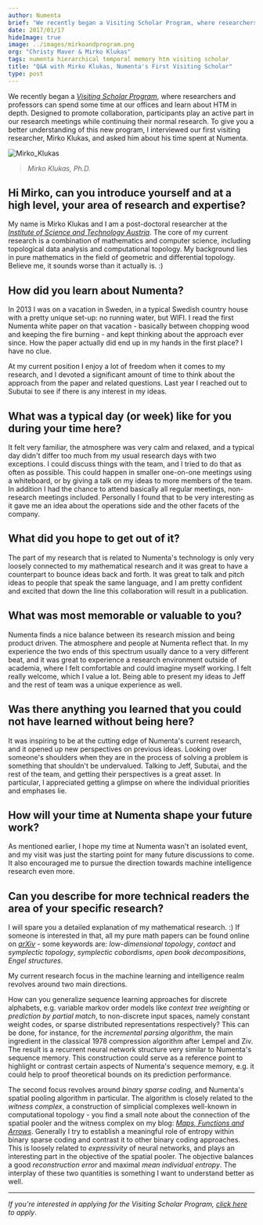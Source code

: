 ```yaml
---
author: Numenta
brief: "We recently began a Visiting Scholar Program, where researchers and professors can spend some time at our offices and learn about HTM in depth.  Designed to promote collaboration, participants play an active part in our research meetings while continuing their normal research.  To give you a better understanding of this new program, I interviewed our first visiting researcher, Mirko Klukas, and asked him about his time spent at Numenta. "
date: 2017/01/17
hideImage: true
image: ../images/mirkoandprogram.png
org: "Christy Maver & Mirko Klukas"
tags: numenta hierarchical temporal memory htm visiting scholar
title: "Q&A with Mirko Klukas, Numenta's First Visiting Scholar"
type: post
---
```


We recently began a [*Visiting Scholar
Program*](/company/careers-and-team/careers/visiting-scholar-program/),
where researchers and professors can spend some time at our offices and
learn about HTM in depth. Designed to promote collaboration,
participants play an active part in our research meetings while
continuing their normal research. To give you a better understanding of
this new program, I interviewed our first visiting researcher, Mirko
Klukas, and asked him about his time spent at Numenta.

![Mirko_Klukas](../images/mirko.png)

> *Mirko Klukas, Ph.D.*

## Hi Mirko, can you introduce yourself and at a high level, your area of research and expertise?

My name is Mirko Klukas and I am a post-doctoral researcher at the
[*Institute of Science and Technology Austria*](https://ist.ac.at/). The
core of my current research is a combination of mathematics and computer
science, including topological data analysis and computational topology.
My background lies in pure mathematics in the field of geometric and
differential topology. Believe me, it sounds worse than it actually is. :)

## How did you learn about Numenta?

In 2013 I was on a vacation in Sweden, in a typical Swedish country
house with a pretty unique set-up: no running water, but WIFI. I read
the first Numenta white paper on that vacation - basically between
chopping wood and keeping the fire burning - and kept thinking about the
approach ever since. How the paper actually did end up in my hands in
the first place? I have no clue.

At my current position I enjoy a lot of freedom when it comes to my
research, and I devoted a significant amount of time to think about the
approach from the paper and related questions. Last year I reached out
to Subutai to see if there is any interest in my ideas.

## What was a typical day (or week) like for you during your time here?

It felt very familiar, the atmosphere was very calm and relaxed, and a
typical day didn't differ too much from my usual research days with two
exceptions. I could discuss things with the team, and I tried to do that
as often as possible. This could happen in smaller one-on-one meetings
using a whiteboard, or by giving a talk on my ideas to more members of
the team. In addition I had the chance to attend basically all regular
meetings, non-research meetings included. Personally I found that to be
very interesting as it gave me an idea about the operations side and the
other facets of the company.

## What did you hope to get out of it?

The part of my research that is related to Numenta's technology is only
very loosely connected to my mathematical research and it was great to
have a counterpart to bounce ideas back and forth. It was great to talk
and pitch ideas to people that speak the same language, and I am pretty
confident and excited that down the line this collaboration will result
in a publication.

## What was most memorable or valuable to you?

Numenta finds a nice balance between its research mission and being
product driven. The atmosphere and people at Numenta reflect that. In my
experience the two ends of this spectrum usually dance to a very
different beat, and it was great to experience a research environment
outside of academia, where I felt comfortable and could imagine myself
working. I felt really welcome, which I value a lot. Being able to
present my ideas to Jeff and the rest of team was a unique experience
as well.

## Was there anything you learned that you could not have learned without being here?

It was inspiring to be at the cutting edge of Numenta's current
research, and it opened up new perspectives on previous ideas. Looking
over someone's shoulders when they are in the process of solving a
problem is something that shouldn't be undervalued. Talking to Jeff,
Subutai, and the rest of the team, and getting their perspectives is a
great asset. In particular, I appreciated getting a glimpse on where the
individual priorities and emphases lie.

## How will your time at Numenta shape your future work?

As mentioned earlier, I hope my time at Numenta wasn't an isolated
event, and my visit was just the starting point for many future
discussions to come. It also encouraged me to pursue the direction
towards machine intelligence research even more.

## Can you describe for more technical readers the area of your specific research?

I will spare you a detailed explanation of my mathematical research. :)
If someone is interested in that, all my pure math papers can be found
online on
[*arXiv*](https://arxiv.org/find/all/1/all:+klukas/0/1/0/all/0/1) - some
keywords are: *low-dimensional topology*, *contact* and *symplectic
topology*, *symplectic cobordisms*, *open book decompositions*, *Engel
structures*.

My current research focus in the machine learning and intelligence realm
revolves around two main directions.

How can you generalize sequence learning approaches for discrete
alphabets, e.g. variable markov order models like *context tree
weighting* or *prediction by partial match*, to non-discrete input
spaces, namely constant weight codes, or sparse distributed
representations respectively? This can be done, for instance, for the
*incremental parsing algorithm*, the main ingredient in the classical
1978 compression algorithm after Lempel and Ziv. The result is a
recurrent neural network structure very similar to Numenta's sequence
memory. This construction could serve as a reference point to highlight
or contrast certain aspects of Numenta's sequence memory, e.g. it could
help to proof theoretical bounds on its prediction performance.

The second focus revolves around *binary sparse coding,* and Numenta's
spatial pooling algorithm in particular. The algorithm is closely
related to the *witness complex*, a construction of simplicial complexes
well-known in computational topology - you find a small note about the
connection of the spatial pooler and the witness complex on my blog:
[*Maps, Functions and
Arrows*](http://blog.mirkoklukas.com/sparse-distributed-representations-and-witness-complexes/).
Generally I try to establish a meaningful role of entropy within binary
sparse coding and contrast it to other binary coding approaches. This is
loosely related to *expressivity* of neural networks, and plays an
interesting part in the objective of the spatial pooler. The objective
balances a good *reconstruction error* and maximal *mean individual
entropy*. The interplay of these two quantities is something I want to understand better as well.

<hr>

*If you're interested in applying for the Visiting Scholar Program, [*click here*](/company/careers-and-team/careers/visiting-scholar-program/) to apply*.
